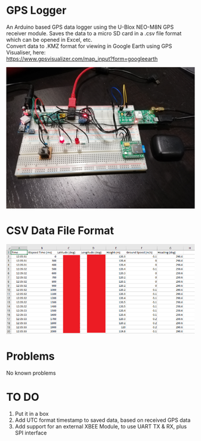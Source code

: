# GPS Logger

An Arduino based GPS data logger using the U-Blox NEO-M8N GPS receiver module.
Saves the data to a micro SD card in a .csv file format which can be opened in Excel, etc. <br>
Convert data to .KMZ format for viewing in Google Earth using GPS Visualiser, here: <br>
https://www.gpsvisualizer.com/map_input?form=googleearth

![Image of GPS Logger prototype](https://github.com/AirspeedCode/GPS_Logger/blob/master/gps_proto.jpg)

# CSV Data File Format
![Image of CSV file format](https://github.com/AirspeedCode/GPS_Logger/blob/master/csv_format.PNG)

# Problems
No known problems

# TO DO
1. Put it in a box
2. Add UTC format timestamp to saved data, based on received GPS data
3. Add support for an external XBEE Module, to use UART TX & RX, plus SPI interface
